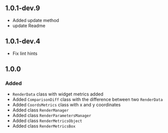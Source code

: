 ## 1.0.1-dev.9

* Added update method
* update Readme

## 1.0.1-dev.4

* Fix lint hints

## 1.0.0
### Added
* `RenderData` class with widget metrics added
* Added `ComparisonDiff` class with the difference between two `RenderData`
* Added `CoordsMetrics` class with x and y coordinates
* Added class `RenderManager`
* Added class `RenderParametersManager`
* Added class `RenderMetricsObject`
* Added class `RenderMetricsBox`
